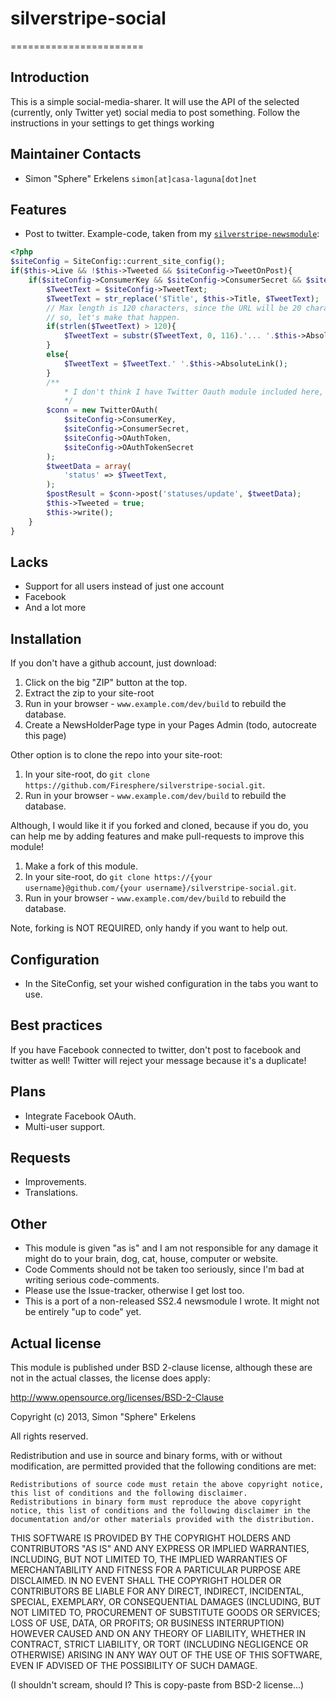 # silverstripe-social
=======================

## Introduction

This is a simple social-media-sharer. It will use the API of the selected (currently, only Twitter yet) social media to post something.
Follow the instructions in your settings to get things working

## Maintainer Contacts

* Simon "Sphere" Erkelens `simon[at]casa-laguna[dot]net`

## Features

* Post to twitter. Example-code, taken from my [`silverstripe-newsmodule`](https://github.com/Firesphere/silverstripe-newsmodule):

````php
<?php	
$siteConfig = SiteConfig::current_site_config();
if($this->Live && !$this->Tweeted && $siteConfig->TweetOnPost){
	if($siteConfig->ConsumerKey && $siteConfig->ConsumerSecret && $siteConfig->OAuthToken && $siteConfig->OAuthTokenSecret){
		$TweetText = $siteConfig->TweetText;
		$TweetText = str_replace('$Title', $this->Title, $TweetText);
		// Max length is 120 characters, since the URL will be 20 characters long with t.co, 
		// so, let's make that happen.
		if(strlen($TweetText) > 120){
			$TweetText = substr($TweetText, 0, 116).'... '.$this->AbsoluteLink();
		}
		else{
			$TweetText = $TweetText.' '.$this->AbsoluteLink();
		}
		/**
			* I don't think I have Twitter Oauth module included here, do I? 
			*/
		$conn = new TwitterOAuth(
			$siteConfig->ConsumerKey,
			$siteConfig->ConsumerSecret,
			$siteConfig->OAuthToken,
			$siteConfig->OAuthTokenSecret
		);
		$tweetData = array(
			'status' => $TweetText,
		);
		$postResult = $conn->post('statuses/update', $tweetData);
		$this->Tweeted = true;
		$this->write();
	}
}
````

## Lacks

* Support for all users instead of just one account
* Facebook
* And a lot more

## Installation

If you don't have a github account, just download:
 1. Click on the big "ZIP" button at the top.
 2. Extract the zip to your site-root
 3. Run in your browser - `www.example.com/dev/build` to rebuild the database. 
 4. Create a NewsHolderPage type in your Pages Admin (todo, autocreate this page)

Other option is to clone the repo into your site-root:
 1.  In your site-root, do `git clone https://github.com/Firesphere/silverstripe-social.git`. 
 2.  Run in your browser - `www.example.com/dev/build` to rebuild the database. 

Although, I would like it if you forked and cloned, because if you do, you can help me by adding features and make pull-requests to improve this module!
 1.  Make a fork of this module.
 2.  In your site-root, do `git clone https://{your username}@github.com/{your username}/silverstripe-social.git`. 
 3.  Run in your browser - `www.example.com/dev/build` to rebuild the database. 

Note, forking is NOT REQUIRED, only handy if you want to help out.

## Configuration

* In the SiteConfig, set your wished configuration in the tabs you want to use.

## Best practices

If you have Facebook connected to twitter, don't post to facebook and twitter as well! Twitter will reject your message because it's a duplicate!

## Plans

* Integrate Facebook OAuth.
* Multi-user support.

## Requests

* Improvements.
* Translations.

## Other

* This module is given "as is" and I am not responsible for any damage it might do to your brain, dog, cat, house, computer or website.
* Code Comments should not be taken too seriously, since I'm bad at writing serious code-comments.
* Please use the Issue-tracker, otherwise I get lost too.
* This is a port of a non-released SS2.4 newsmodule I wrote. It might not be entirely "up to code" yet.

## Actual license

This module is published under BSD 2-clause license, although these are not in the actual classes, the license does apply:

http://www.opensource.org/licenses/BSD-2-Clause

Copyright (c) 2013, Simon "Sphere" Erkelens

All rights reserved.

Redistribution and use in source and binary forms, with or without modification, are permitted provided that the following conditions are met:

    Redistributions of source code must retain the above copyright notice, this list of conditions and the following disclaimer.
    Redistributions in binary form must reproduce the above copyright notice, this list of conditions and the following disclaimer in the documentation and/or other materials provided with the distribution.

THIS SOFTWARE IS PROVIDED BY THE COPYRIGHT HOLDERS AND CONTRIBUTORS "AS IS" AND ANY EXPRESS OR IMPLIED WARRANTIES, INCLUDING, BUT NOT LIMITED TO, THE IMPLIED WARRANTIES OF MERCHANTABILITY AND FITNESS FOR A PARTICULAR PURPOSE ARE DISCLAIMED. IN NO EVENT SHALL THE COPYRIGHT HOLDER OR CONTRIBUTORS BE LIABLE FOR ANY DIRECT, INDIRECT, INCIDENTAL, SPECIAL, EXEMPLARY, OR CONSEQUENTIAL DAMAGES (INCLUDING, BUT NOT LIMITED TO, PROCUREMENT OF SUBSTITUTE GOODS OR SERVICES; LOSS OF USE, DATA, OR PROFITS; OR BUSINESS INTERRUPTION) HOWEVER CAUSED AND ON ANY THEORY OF LIABILITY, WHETHER IN CONTRACT, STRICT LIABILITY, OR TORT (INCLUDING NEGLIGENCE OR OTHERWISE) ARISING IN ANY WAY OUT OF THE USE OF THIS SOFTWARE, EVEN IF ADVISED OF THE POSSIBILITY OF SUCH DAMAGE.


(I shouldn't scream, should I? This is copy-paste from BSD-2 license...)
